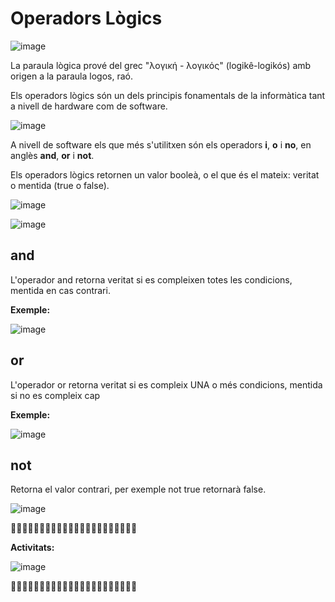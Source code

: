# Operadors Lògics

![image](https://github.com/XaSaFa/IntroduccioProgramacio/assets/110727546/e3b7028e-1754-4592-b44a-3b6feb655635)

La paraula lògica prové del grec "λογική - λογικός" (logikê-logikós) amb origen a la paraula logos, raó.

Els operadors lògics són un dels principis fonamentals de la informàtica tant a nivell de hardware com de software.

![image](https://github.com/XaSaFa/IntroduccioProgramacio/assets/110727546/53e287ca-549b-4ab6-a38e-f5d4b8283876)

A nivell de software els que més s'utilitxen són els operadors **i**, **o** i **no**, en anglès **and**, **or** i **not**.

Els operadors lògics retornen un valor booleà, o el que és el mateix: veritat o mentida (true o false).

![image](https://github.com/XaSaFa/IntroduccioProgramacio/assets/110727546/c9bb4357-a11d-4d14-996c-60675496ab2f)

![image](https://github.com/XaSaFa/IntroduccioProgramacio/assets/110727546/31027615-9cbb-4427-a3ed-754bdb2c5fc0)


## and

L'operador and retorna veritat si es compleixen totes les condicions, mentida en cas contrari.

**Exemple:**

![image](https://github.com/XaSaFa/IntroduccioProgramacio/assets/110727546/b7eca3bf-6196-43db-9905-8c4cecbc1773)

## or 

L'operador or retorna veritat si es compleix UNA o més condicions, mentida si no es compleix cap

**Exemple:**

![image](https://github.com/XaSaFa/IntroduccioProgramacio/assets/110727546/e67ead5a-4d0c-4200-8d79-b74bbb2805a1)

## not

Retorna el valor contrari, per exemple not true retornarà false.

![image](https://github.com/XaSaFa/IntroduccioProgramacio/assets/110727546/1681e6c4-5b4c-4642-aca5-8da8b44c1ce6)

🔎🔎🔎🔎🔎🔎🔎🔎🔎🔎🔎🔎🔎🔎🔎🔎🔎🔎🔎🔎🔎🔎

**Activitats:**

![image](https://github.com/XaSaFa/IntroduccioProgramacio/assets/110727546/48245abf-00fb-430a-9d8b-cdee6c63eb55)

🔎🔎🔎🔎🔎🔎🔎🔎🔎🔎🔎🔎🔎🔎🔎🔎🔎🔎🔎🔎🔎🔎
